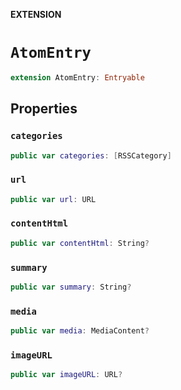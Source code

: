 **EXTENSION**

# `AtomEntry`
```swift
extension AtomEntry: Entryable
```

## Properties
### `categories`

```swift
public var categories: [RSSCategory]
```

### `url`

```swift
public var url: URL
```

### `contentHtml`

```swift
public var contentHtml: String?
```

### `summary`

```swift
public var summary: String?
```

### `media`

```swift
public var media: MediaContent?
```

### `imageURL`

```swift
public var imageURL: URL?
```
